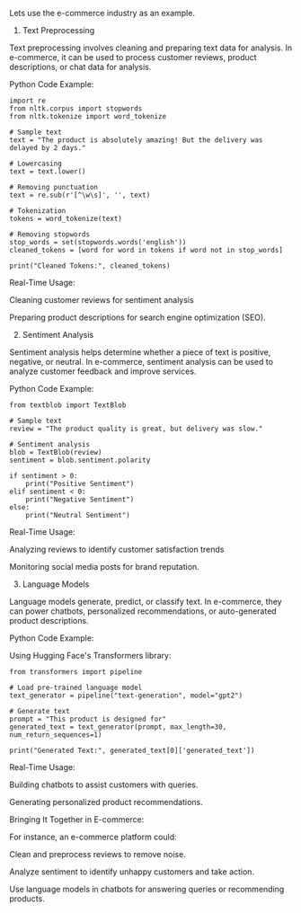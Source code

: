 Lets use the e-commerce industry as an example.

1. Text Preprocessing

Text preprocessing involves cleaning and preparing text data for analysis. In e-commerce, it can be used to process customer reviews, product descriptions, or chat data for analysis.

Python Code Example:

```
import re
from nltk.corpus import stopwords
from nltk.tokenize import word_tokenize

# Sample text
text = "The product is absolutely amazing! But the delivery was delayed by 2 days."

# Lowercasing
text = text.lower()

# Removing punctuation
text = re.sub(r'[^\w\s]', '', text)

# Tokenization
tokens = word_tokenize(text)

# Removing stopwords
stop_words = set(stopwords.words('english'))
cleaned_tokens = [word for word in tokens if word not in stop_words]

print("Cleaned Tokens:", cleaned_tokens)
```

Real-Time Usage:

Cleaning customer reviews for sentiment analysis

Preparing product descriptions for search engine optimization (SEO).

2. Sentiment Analysis


Sentiment analysis helps determine whether a piece of text is positive, negative, or neutral. In e-commerce, sentiment analysis can be used to analyze customer feedback and improve services.

Python Code Example:

```
from textblob import TextBlob

# Sample text
review = "The product quality is great, but delivery was slow."

# Sentiment analysis
blob = TextBlob(review)
sentiment = blob.sentiment.polarity

if sentiment > 0:
    print("Positive Sentiment")
elif sentiment < 0:
    print("Negative Sentiment")
else:
    print("Neutral Sentiment")

```

Real-Time Usage:

Analyzing reviews to identify customer satisfaction trends

Monitoring social media posts for brand reputation.

3. Language Models

Language models generate, predict, or classify text. In e-commerce, they can power chatbots, personalized recommendations, or auto-generated product descriptions.

Python Code Example:

Using Hugging Face's Transformers library:

```
from transformers import pipeline

# Load pre-trained language model
text_generator = pipeline("text-generation", model="gpt2")

# Generate text
prompt = "This product is designed for"
generated_text = text_generator(prompt, max_length=30, num_return_sequences=1)

print("Generated Text:", generated_text[0]['generated_text'])

```
Real-Time Usage:

Building chatbots to assist customers with queries.

Generating personalized product recommendations.

Bringing It Together in E-commerce:

For instance, an e-commerce platform could:

Clean and preprocess reviews to remove noise.

Analyze sentiment to identify unhappy customers and take action.

Use language models in chatbots for answering queries or recommending products.




